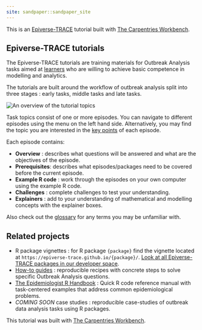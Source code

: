 ```yaml
---
site: sandpaper::sandpaper_site
---
```


This is an [Epiverse-TRACE][epiversetrace] tutorial built with [The Carpentries Workbench][workbench]. 

[epiversetrace]: https://epiverse-trace.github.io/
[workbench]: https://carpentries.github.io/workbench/

## Epiverse-TRACE tutorials

The Epiverse-TRACE tutorials are training materials for Outbreak Analysis tasks aimed at [learners](../profiles.md) who are willing to achieve basic competence in modelling and analytics.

The tutorials are built around the workflow of outbreak analysis split into three stages : early tasks, middle tasks and late tasks.

![An overview of the tutorial topics](https://epiverse-trace.github.io/task_pipeline-minimal.svg)

Task topics consist of one or more episodes. You can navigate to different episodes using the menu on the left hand side. Alternatively, you may find the topic you are interested in the [key points](../key-points.md) of each episode.

Each episode contains:

+ **Overview** : describes what questions will be answered and what are the objectives of the episode.
+ **Prerequisites**: describes what episodes/packages need to be covered before the current episode.
+ **Example R code** : work through the episodes on your own computer using the example R code.
+ **Challenges** : complete challenges to test your understanding.
+ **Explainers** : add to your understanding of mathematical and modelling concepts with the explainer boxes.

Also check out the [glossary](../reference.md) for any terms you may be unfamiliar with. 

## Related projects

+ R package vignettes : for R package `{package}` find the vignette located at `https://epiverse-trace.github.io/{package}/`. [Look at all Epiverse-TRACE packages in our developer space](https://epiverse-trace.github.io/).
+ [How-to guides](https://epiverse-trace.github.io/howto/) : reproducible recipes with concrete steps to solve specific Outbreak Analysis questions.
+ [The Epidemiologist R Handbook](https://www.epirhandbook.com/en/index.html) : Quick R code reference manual with task-centered examples that address common epidemiological problems.
+ *COMING SOON* case studies : reproducible case-studies of outbreak data analysis tasks using R packages.



This tutorial was built with [The Carpentries Workbench][workbench]. 

 
[workbench]: https://carpentries.github.io/sandpaper-docs

